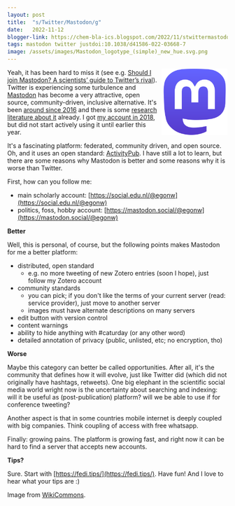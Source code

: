 ```yaml
---
layout: post
title:  "s/Twitter/Mastodon/g"
date:   2022-11-12
blogger-link: https://chem-bla-ics.blogspot.com/2022/11/stwittermastodong.html
tags: mastodon twitter justdoi:10.1038/d41586-022-03668-7
image: /assets/images/Mastodon_logotype_(simple)_new_hue.svg.png
---
```


<img src="/assets/images/Mastodon_logotype_(simple)_new_hue.svg.png" style="width: 30%; display: block; margin-left: auto; margin-right: auto; float: right"
     alt="Mastodon logo. AGPL source: WikiCommons" />

Yeah, it has been hard to miss it (see e.g. [Should I join Mastodon? A scientists’ guide to Twitter’s rival](https://www.nature.com/articles/d41586-022-03668-7)).
Twitter is experiencing some turbulence and [Mastodon](https://joinmastodon.org/) has become a very attractive, open source,
community-driven, inclusive alternative. It's been [around since 2016](https://scholia.toolforge.org/topic/Q27986619) and there
is some [research literature about it](https://scholia.toolforge.org/topic/Q27986619) already. I got
[my account in 2018](https://chem-bla-ics.blogspot.com/2018/09/mastodon-somewhere-between-twitter-and.html?q=mastodon), but did
not start actively using it until earlier this year.

It's a fascinating platform: federated, community driven, and open source. Oh, and it uses an open standard:
[ActivityPub](https://en.wikipedia.org/wiki/ActivityPub). I have still a lot to learn, but there are some reasons why Mastodon
is better and some reasons why it is worse than Twitter.

First, how can you follow me:

* main scholarly account: [https://social.edu.nl/@egonw](https://social.edu.nl/@egonw)
* politics, foss, hobby account: [https://mastodon.social/@egonw](https://mastodon.social/@egonw)

**Better**

Well, this is personal, of course, but the following points makes Mastodon for me a better platform:

* distributed, open standard
   * e.g. no more tweeting of new Zotero entries (soon I hope), just follow my Zotero account
* community standards
   * you can pick; if you don't like the terms of your current server (read: service provider), just move to another server
   * images must have alternate descriptions on many servers
* edit button with version control
* content warnings
* ability to hide anything with #caturday (or any other word)
* detailed annotation of privacy (public, unlisted, etc; no encryption, tho)

**Worse**

Maybe this category can better be called opportunities. After all, it's the community that defines how it will evolve, just like Twitter did (which did not originally have hashtags, retweets). One big elephant in the scientific social media world wright now is the uncertainty about searching and indexing: will it be useful as (post-publication) platform? will we be able to use if for conference tweeting?

Another aspect is that in some countries mobile internet is deeply coupled with big companies. Think coupling of access with free whatsapp.

Finally: growing pains. The platform is growing fast, and right now it can be hard to find a server that accepts new accounts.

**Tips?**

Sure. Start with [https://fedi.tips/](https://fedi.tips/). Have fun! And I love to hear what your tips are :)

Image from [WikiCommons](https://commons.wikimedia.org/wiki/File:Mastodon_logotype_(simple)_new_hue.svg).
